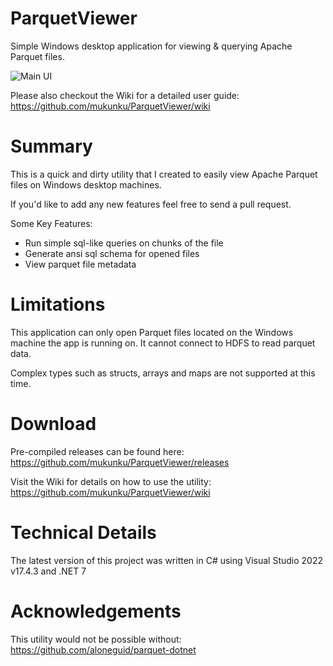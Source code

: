# ParquetViewer
Simple Windows desktop application for viewing & querying Apache Parquet files. 

![Main UI](https://github.com/mukunku/ParquetViewer/blob/master/wiki_images/main_screenshot3.png)

Please also checkout the Wiki for a detailed user guide: https://github.com/mukunku/ParquetViewer/wiki

# Summary
This is a quick and dirty utility that I created to easily view Apache Parquet files on Windows desktop machines. 

If you'd like to add any new features feel free to send a pull request.

Some Key Features:
* Run simple sql-like queries on chunks of the file
* Generate ansi sql schema for opened files
* View parquet file metadata

# Limitations
This application can only open Parquet files located on the Windows machine the app is running on. It cannot connect to HDFS to read parquet data. 

Complex types such as structs, arrays and maps are not supported at this time.

# Download
Pre-compiled releases can be found here: https://github.com/mukunku/ParquetViewer/releases

Visit the Wiki for details on how to use the utility: https://github.com/mukunku/ParquetViewer/wiki

# Technical Details
The latest version of this project was written in C# using Visual Studio 2022 v17.4.3 and .NET 7

# Acknowledgements
This utility would not be possible without: https://github.com/aloneguid/parquet-dotnet
